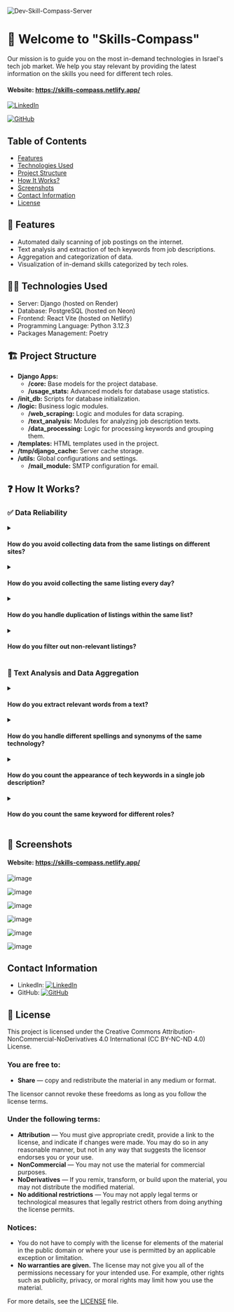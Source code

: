 ![Dev-Skill-Compass-Server](https://socialify.git.ci/korenkaplan/Dev-Skill-Compass-Server/image?description=1&descriptionEditable=Server%20Repository%20for%20the%20website%20%22Skills%20Compass%22&font=Raleway&logo=https%3A%2F%2Fgithub.com%2Fkorenkaplan%2FDev-Skill-Compass-Server%2Fassets%2F99595036%2F220c6218-77e6-4ab3-b44b-abc3744635d0&name=1&owner=1&pattern=Charlie%20Brown&theme=Light)


# 🌟 Welcome to "Skills-Compass"
 Our mission is to guide you on the most in-demand technologies in Israel's tech job market. We help you stay relevant by providing the latest information on the skills you need for different tech roles.

#### Website: https://skills-compass.netlify.app/
[![LinkedIn](https://img.shields.io/badge/LinkedIn-My%20Profile-blue?logo=linkedin)](https://www.linkedin.com/in/koren-kaplan/)

[![GitHub](https://img.shields.io/badge/GitHub-Frontend%20Repository-black?logo=github)](https://github.com/korenkaplan)
## Table of Contents

- [Features](#-features)
- [Technologies Used](#-technologies-used)
- [Project Structure](#-project-structure)
- [How It Works?](#-how-it-works)
- [Screenshots](#-screenshots)
- [Contact Information](#-contact-information)
- [License](#-license)

## 🔰 Features

- Automated daily scanning of job postings on the internet.
- Text analysis and extraction of tech keywords from job descriptions.
- Aggregation and categorization of data.
- Visualization of in-demand skills categorized by tech roles.
## 👨‍💻 Technologies Used
- Server: Django (hosted on Render)
- Database: PostgreSQL (hosted on Neon)
- Frontend: React Vite (hosted on Netlify)
- Programming Language: Python 3.12.3
- Packages Management: Poetry
## 🏗️ Project Structure
- **Django Apps:**
    - **/core:** Base models for the project database.
    - **/usage_stats:** Advanced models for database usage statistics.
- **/init_db:** Scripts for database initialization.
- **/logic:** Business logic modules.
    - **/web_scraping:** Logic and modules for data scraping.
    - **/text_analysis:** Modules for analyzing job description texts.
    - **/data_processing:** Logic for processing keywords and grouping them.
- **/templates:** HTML templates used in the project.
- **/tmp/django_cache:** Server cache storage.
- **/utils:** Global configurations and settings.
    - **/mail_module:** SMTP configuration for email.
## ❓ How It Works?

### ✅ Data Reliability

<details>
  <summary><h4>How do you avoid collecting data from the same listings on different sites?</h4></summary>
  
  We gather job listings from aggregator sites that collect postings from various sources. To ensure comprehensive coverage, we also check individual job sites directly. If a listing is already collected from another source, we skip it to avoid duplicates.
</details>

<details>
  <summary><h4>How do you avoid collecting the same listing every day?</h4></summary>
  
  Our system scans job listings every 24 hours, focusing on posts from the past day. This method ensures we don't collect the same listing on different days.
</details>

<details>
  <summary><h4>How do you handle duplication of listings within the same list?</h4></summary>
  
  We compare company names, locations, and job titles to identify and skip duplicate listings during our scanning process.
</details>

<details>
  <summary><h4>How do you filter out non-relevant listings?</h4></summary>
  
  We analyze job titles to ensure they match the desired role. For example, we filter out listings like "Full-stack Developer" in a search for "Backend Developer."
</details>


### 🔎 Text Analysis and Data Aggregation

<details>
  <summary><h4>How do you extract relevant words from a text?</h4></summary>
  
  We use a dataset of technological keywords to identify and extract relevant terms from job descriptions.
</details>

<details>
  <summary><h4>How do you handle different spellings and synonyms of the same technology?</h4></summary>
  
  We group synonyms and different spellings, like [node.js, node, nodeJs], into a single category during our data aggregation process.
</details>

<details>
  <summary><h4>How do you count the appearance of tech keywords in a single job description?</h4></summary>
  
  We use a Set data structure to count each technology's appearance uniquely, regardless of how many times it appears in the text.
</details>

<details>
  <summary><h4>How do you count the same keyword for different roles?</h4></summary>
  
  We maintain separate counts of each technology for each role. When scanning job listings, we specify the role related to those postings, ensuring the counts are associated with the correct role.
</details>

## 📸 Screenshots
#### Website: https://skills-compass.netlify.app/
![image](https://github.com/korenkaplan/Dev-Skill-Compass-Server/assets/99595036/edefb6eb-78e2-407a-b0cd-55656d1caa42)

![image](https://github.com/korenkaplan/Dev-Skill-Compass-Server/assets/99595036/ba0f1a2b-9742-42fe-8253-34726a7fff80)


![image](https://github.com/korenkaplan/Dev-Skill-Compass-Server/assets/99595036/51b5ca1a-e5dc-4270-ab32-be683e3b54c2)


![image](https://github.com/korenkaplan/Dev-Skill-Compass-Server/assets/99595036/23d0e416-0b34-4c5b-b682-c5c8e5a6c9bc)

![image](https://github.com/korenkaplan/Dev-Skill-Compass-Server/assets/99595036/709c3a46-577c-4978-9485-a2be8c28d277)

![image](https://github.com/korenkaplan/Dev-Skill-Compass-Server/assets/99595036/4d7c2897-c2da-4612-a2f0-b03fdc5a2a77)


## Contact Information

- LinkedIn: [![LinkedIn](https://img.shields.io/badge/LinkedIn-Profile-blue?logo=linkedin)](https://www.linkedin.com/in/your-linkedin-profile)
- GitHub: [![GitHub](https://img.shields.io/badge/GitHub-Profile-black?logo=github)](https://github.com/korenkaplan)
## 📜 License

This project is licensed under the Creative Commons Attribution-NonCommercial-NoDerivatives 4.0 International (CC BY-NC-ND 4.0) License.

### You are free to:
- **Share** — copy and redistribute the material in any medium or format.

The licensor cannot revoke these freedoms as long as you follow the license terms.

### Under the following terms:
- **Attribution** — You must give appropriate credit, provide a link to the license, and indicate if changes were made. You may do so in any reasonable manner, but not in any way that suggests the licensor endorses you or your use.
- **NonCommercial** — You may not use the material for commercial purposes.
- **NoDerivatives** — If you remix, transform, or build upon the material, you may not distribute the modified material.
- **No additional restrictions** — You may not apply legal terms or technological measures that legally restrict others from doing anything the license permits.

### Notices:
- You do not have to comply with the license for elements of the material in the public domain or where your use is permitted by an applicable exception or limitation.
- **No warranties are given.** The license may not give you all of the permissions necessary for your intended use. For example, other rights such as publicity, privacy, or moral rights may limit how you use the material.

For more details, see the [LICENSE](./LICENSE) file.
